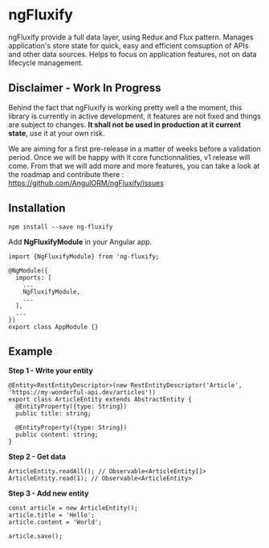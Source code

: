 # ngFluxify
ngFluxify provide a full data layer, using Redux and Flux pattern. Manages application's store state for quick, easy and efficient comsuption of APIs and other data sources. Helps to focus on application features, not on data lifecycle management.

## Disclaimer - Work In Progress
Behind the fact that ngFluxify is working pretty well a the moment, this library is currently in active development, it features are not fixed and things are subject to changes. **It shall not be used in production at it current state**, use it at your own risk.

We are aiming for a first pre-release in a matter of weeks before a validation period. Once we will be happy with it core functionnalities, v1 release will come.
From that we will add more and more features, you can take a look at the roadmap and contribute there : https://github.com/AngulORM/ngFluxify/issues

## Installation
`npm install --save ng-fluxify`

Add **NgFluxifyModule** in your Angular app.

~~~~
import {NgFluxifyModule} from 'ng-fluxify;

@NgModule({
  imports: [
    ...
    NgFluxifyModule,
    ...
  ],
  ...
})
export class AppModule {}
~~~~

## Example
**Step 1 - Write your entity**

~~~~
@Entity<RestEntityDescriptor>(new RestEntityDescriptor('Article', 'https://my-wonderful-api.dev/articles'))
export class ArticleEntity extends AbstractEntity {
  @EntityProperty({type: String})
  public title: string;

  @EntityProperty({type: String})
  public content: string;  
}
~~~~

**Step 2 - Get data**

~~~~
ArticleEntity.readAll(); // Observable<ArticleEntity[]>
ArticleEntity.read(1); // Observable<ArticleEntity>
~~~~

**Step 3 - Add new entity**

~~~~
const article = new ArticleEntity();
article.title = 'Hello';
article.content = 'World';

article.save();
~~~~
